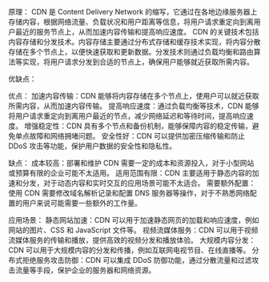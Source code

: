 原理：
CDN 是 Content Delivery Network 的缩写，它通过在各地边缘服务器上存储内容，根据网络流量、负载状况和用户距离等信息，将用户请求重定向到离用户最近的服务节点上，从而加速内容传输和提高响应速度。
CDN 的关键技术包括内容存储和分发技术。内容存储主要通过分布式存储和缓存技术实现，将内容分散存储在多个节点上，以便快速获取和更新数据。分发技术则通过负载均衡和路由算法等实现，将用户请求分发到合适的节点上，确保用户能够就近获取所需内容。

优缺点：

优点：
加速内容传输：CDN 能够将内容存储在多个节点上，使用户可以就近获取所需内容，从而加速内容传输。
提高响应速度：通过负载均衡等技术，CDN 能够将用户请求重定向到离用户最近的节点，减少网络延迟和等待时间，提高响应速度。
增强稳定性：CDN 具有多个节点和备份机制，能够保障内容的稳定传输，避免单点故障和网络拥堵问题。
安全性好：CDN 可以提供加密压缩传输和防止 DDoS 攻击等功能，保护用户数据的安全性和隐私性。

缺点：
成本较高：部署和维护 CDN 需要一定的成本和资源投入，对于小型网站或预算有限的企业可能不太适用。
适用范围有限：CDN 主要适用于静态内容的加速和分发，对于动态内容和实时交互的应用场景可能不太适合。
需要额外配置：使用 CDN 需要修改域名解析记录和配置 DNS 服务器等操作，对于不熟悉网络配置的用户来说可能需要一些额外的工作量。

应用场景：
静态网站加速：CDN 可以用于加速静态网页的加载和响应速度，例如网站的图片、CSS 和 JavaScript 文件等。
视频流媒体服务：CDN 可以用于视频流媒体服务的传输和播放，提供高效的视频分发和播放体验。
大规模内容分发：CDN 可以用于大规模内容的分发和传播，例如互联网电视节目、在线直播等。
分布式拒绝服务攻击防御：CDN 可以集成 DDoS 防御功能，通过分散流量和过滤攻击流量等手段，保护企业的服务器和网络资源。
